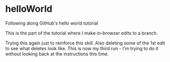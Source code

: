 # helloWorld
Following along GitHub's hello world tutorial

This is the part of the tutorial where I make in-browser edits to a branch.

Trying this again just to reinforce this skill. Also deleting some of the 1st edit to see what deletes look like.
This is now my third run - I'm trying to do it without looking back at the instructions this time.
